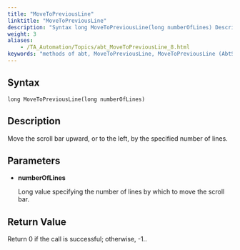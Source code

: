 ```yaml
--- 
title: "MoveToPreviousLine"
linktitle: "MoveToPreviousLine"
description: "Syntax long MoveToPreviousLine(long numberOfLines) Description Move the scroll bar upward, or to the left, by the specified number of lines. Parameters numberOfLines Long value specifying the number ..."
weight: 3
aliases: 
    - /TA_Automation/Topics/abt_MoveToPreviousLine_8.html
keywords: "methods of abt, MoveToPreviousLine, MoveToPreviousLine (AbtScrollBar), AbtScrollBar, movetopreviousline, abtscrollbar movetopreviousline, move scroll bar up by number of lines, move scroll bar to left by number of lines"
---
```


## Syntax

`long MoveToPreviousLine(long numberOfLines)`

## Description  

Move the scroll bar upward, or to the left, by the specified number of lines.

## Parameters

-   **numberOfLines**

    Long value specifying the number of lines by which to move the scroll bar.


## Return Value

Return 0 if the call is successful; otherwise, -1..




